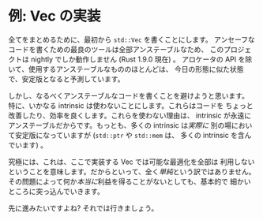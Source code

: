 <!--
# Example: Implementing Vec
-->

# 例: Vec の実装

<!--
To bring everything together, we're going to write `std::Vec` from scratch.
Because all the best tools for writing unsafe code are unstable, this
project will only work on nightly (as of Rust 1.9.0). With the exception of the
allocator API, much of the unstable code we'll use is expected to be stabilized
in a similar form as it is today.
-->

全てをまとめるために、最初から `std::Vec` を書くことにします。
アンセーフなコードを書くための最良のツールは全部アンステーブルなため、
このプロジェクトは nightly でしか動作しません (Rust 1.9.0 現在) 。
アロケータの API を除いて、使用するアンステーブルなもののほとんどは、
今日の形態に似た状態で、安定版となると予測しています。

<!--
However we will generally try to avoid unstable code where possible. In
particular we won't use any intrinsics that could make a code a little
bit nicer or efficient because intrinsics are permanently unstable. Although
many intrinsics *do* become stabilized elsewhere (`std::ptr` and `std::mem`
consist of many intrinsics).
-->

しかし、なるべくアンステーブルなコードを書くことを避けようと思います。
特に、いかなる intrinsic は使わないことにします。これらはコードを
ちょっと改善したり、効率を良くします。これらを使わない理由は、
intrinsic が永遠にアンステーブルだからです。もっとも、多くの intrinsic は*実際に*
別の場において安定版になっていますが (`std::ptr` や `std::mem` は、
多くの intrinsic を含んでいます) 。

<!--
Ultimately this means our implementation may not take advantage of all
possible optimizations, though it will be by no means *naive*. We will
definitely get into the weeds over nitty-gritty details, even
when the problem doesn't *really* merit it.
-->

究極には、これは、ここで実装する Vec では可能な最適化を全部は
利用しないということを意味します。だからといって、全く*単純*という訳ではありません。
その問題によって何か*本当に*利益を得ることがないとしても、基本的で
細かいところに突っ込んでいきます。

<!--
You wanted advanced. We're gonna go advanced.
-->

先に進みたいですよね? それでは行きましょう。
